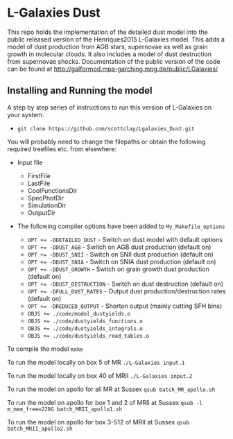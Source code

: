 # L-Galaxies Dust

This repo holds the implementation of the detailed dust model into the public released version of the Henriques2015 L-Galaxies model. This adds a model of dust production from AGB stars, supernovae as well as grain growth in molecular clouds. It also includes a model of dust destruction from supernovae shocks. Documentation of the public version of the code can be found at http://galformod.mpa-garching.mpg.de/public/LGalaxies/


## Installing and Running the model

A step by step series of instructions to run this version of L-Galaxies on your system. 

* ```git clone https://github.com/scottclay/Lgalaxies_Dust.git```

You will probably need to change the filepaths or obtain the following required treefiles etc. from elsewhere:

* Input file 
	* FirstFile
	* LastFile
	* CoolFunctionsDir
	* SpecPhotDir
	* SimulationDir
	* OutputDir
	
* The following compiler options have been added to ```My_Makefile_options```
	* ```OPT += -DDETAILED_DUST``` - Switch on dust model with default options
	* ```OPT += -DDUST_AGB``` - Switch on AGB dust production (default on)
	* ```OPT += -DDUST_SNII``` - Switch on SNII dust production (default on)
	* ```OPT += -DDUST_SNIA``` - Switch on SNIA dust production (default on)
	* ```OPT += -DDUST_GROWTH``` - Switch on grain growth dust production (default on)
	* ```OPT += -DDUST_DESTRUCTION``` - Switch on dust destruction (default on)
	* ```OPT += -DFULL_DUST_RATES``` - Output dust production/destruction rates (default on)
	* ```OPT += -DREDUCED_OUTPUT``` - Shorten output (mainly cutting SFH bins)
	* ```OBJS += ./code/model_dustyields.o ```
	* ```OBJS += ./code/dustyields_functions.o```
	* ```OBJS += ./code/dustyields_integrals.o```
	* ```OBJS += ./code/dustyields_read_tables.o```

To compile the model ```make```

To run the model locally on box 5 of MR   ```./L-Galaxies input.1```

To run the model locally on box 40 of MRII ```./L-Galaxies input.2```

To run the model on apollo for all MR at Sussex ```qsub batch_MR_apollo.sh``` 

To run the model on apollo for box 1 and 2 of MRII at Sussex ```qsub -l m_mem_free=220G batch_MRII_apollo1.sh``` 

To run the model on apollo for box 3-512 of MRII at Sussex ```qsub batch_MRII_apollo2.sh``` 


 
